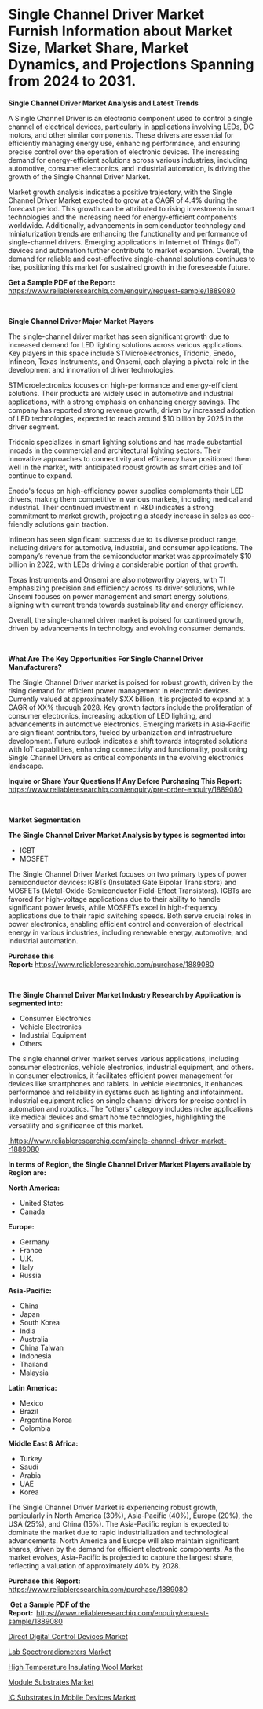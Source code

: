 <p><h1>Single Channel Driver Market Furnish Information about Market Size, Market Share, Market Dynamics, and Projections Spanning from 2024 to 2031.</h1></p><p><strong>Single Channel Driver Market Analysis and Latest Trends</strong></p>
<p><p>A Single Channel Driver is an electronic component used to control a single channel of electrical devices, particularly in applications involving LEDs, DC motors, and other similar components. These drivers are essential for efficiently managing energy use, enhancing performance, and ensuring precise control over the operation of electronic devices. The increasing demand for energy-efficient solutions across various industries, including automotive, consumer electronics, and industrial automation, is driving the growth of the Single Channel Driver Market.</p><p>Market growth analysis indicates a positive trajectory, with the Single Channel Driver Market expected to grow at a CAGR of 4.4% during the forecast period. This growth can be attributed to rising investments in smart technologies and the increasing need for energy-efficient components worldwide. Additionally, advancements in semiconductor technology and miniaturization trends are enhancing the functionality and performance of single-channel drivers. Emerging applications in Internet of Things (IoT) devices and automation further contribute to market expansion. Overall, the demand for reliable and cost-effective single-channel solutions continues to rise, positioning this market for sustained growth in the foreseeable future.</p></p>
<p><strong>Get a Sample PDF of the Report:&nbsp;</strong> <a href="https://www.reliableresearchiq.com/enquiry/request-sample/1889080?utm_campaign=1804&utm_medium=2&utm_source=Github&utm_content=ia&utm_term=24102024&utm_id=single-channel-driver">https://www.reliableresearchiq.com/enquiry/request-sample/1889080</a></p>
<p>&nbsp;</p>
<p><strong>Single Channel Driver Major Market Players</strong></p>
<p><p>The single-channel driver market has seen significant growth due to increased demand for LED lighting solutions across various applications. Key players in this space include STMicroelectronics, Tridonic, Enedo, Infineon, Texas Instruments, and Onsemi, each playing a pivotal role in the development and innovation of driver technologies.</p><p>STMicroelectronics focuses on high-performance and energy-efficient solutions. Their products are widely used in automotive and industrial applications, with a strong emphasis on enhancing energy savings. The company has reported strong revenue growth, driven by increased adoption of LED technologies, expected to reach around $10 billion by 2025 in the driver segment.</p><p>Tridonic specializes in smart lighting solutions and has made substantial inroads in the commercial and architectural lighting sectors. Their innovative approaches to connectivity and efficiency have positioned them well in the market, with anticipated robust growth as smart cities and IoT continue to expand.</p><p>Enedo's focus on high-efficiency power supplies complements their LED drivers, making them competitive in various markets, including medical and industrial. Their continued investment in R&D indicates a strong commitment to market growth, projecting a steady increase in sales as eco-friendly solutions gain traction.</p><p>Infineon has seen significant success due to its diverse product range, including drivers for automotive, industrial, and consumer applications. The company’s revenue from the semiconductor market was approximately $10 billion in 2022, with LEDs driving a considerable portion of that growth.</p><p>Texas Instruments and Onsemi are also noteworthy players, with TI emphasizing precision and efficiency across its driver solutions, while Onsemi focuses on power management and smart energy solutions, aligning with current trends towards sustainability and energy efficiency.</p><p>Overall, the single-channel driver market is poised for continued growth, driven by advancements in technology and evolving consumer demands.</p></p>
<p>&nbsp;</p>
<p><strong>What Are The Key Opportunities For Single Channel Driver Manufacturers?</strong></p>
<p><p>The Single Channel Driver market is poised for robust growth, driven by the rising demand for efficient power management in electronic devices. Currently valued at approximately $XX billion, it is projected to expand at a CAGR of XX% through 2028. Key growth factors include the proliferation of consumer electronics, increasing adoption of LED lighting, and advancements in automotive electronics. Emerging markets in Asia-Pacific are significant contributors, fueled by urbanization and infrastructure development. Future outlook indicates a shift towards integrated solutions with IoT capabilities, enhancing connectivity and functionality, positioning Single Channel Drivers as critical components in the evolving electronics landscape.</p></p>
<p><strong>Inquire or Share Your Questions If Any Before Purchasing This Report:</strong> <a href="https://www.reliableresearchiq.com/enquiry/pre-order-enquiry/1889080?utm_campaign=1804&utm_medium=2&utm_source=Github&utm_content=ia&utm_term=24102024&utm_id=single-channel-driver">https://www.reliableresearchiq.com/enquiry/pre-order-enquiry/1889080</a></p>
<p>&nbsp;</p>
<p><strong>Market Segmentation</strong></p>
<p><strong>The Single Channel Driver Market Analysis by types is segmented into:</strong></p>
<p><ul><li>IGBT</li><li>MOSFET</li></ul></p>
<p><p>The Single Channel Driver Market focuses on two primary types of power semiconductor devices: IGBTs (Insulated Gate Bipolar Transistors) and MOSFETs (Metal-Oxide-Semiconductor Field-Effect Transistors). IGBTs are favored for high-voltage applications due to their ability to handle significant power levels, while MOSFETs excel in high-frequency applications due to their rapid switching speeds. Both serve crucial roles in power electronics, enabling efficient control and conversion of electrical energy in various industries, including renewable energy, automotive, and industrial automation.</p></p>
<p><strong>Purchase this Report:&nbsp;</strong><a href="https://www.reliableresearchiq.com/purchase/1889080?utm_campaign=1804&utm_medium=2&utm_source=Github&utm_content=ia&utm_term=24102024&utm_id=single-channel-driver">https://www.reliableresearchiq.com/purchase/1889080</a></p>
<p>&nbsp;</p>
<p><strong>The Single Channel Driver Market Industry Research by Application is segmented into:</strong></p>
<p><ul><li>Consumer Electronics</li><li>Vehicle Electronics</li><li>Industrial Equipment</li><li>Others</li></ul></p>
<p><p>The single channel driver market serves various applications, including consumer electronics, vehicle electronics, industrial equipment, and others. In consumer electronics, it facilitates efficient power management for devices like smartphones and tablets. In vehicle electronics, it enhances performance and reliability in systems such as lighting and infotainment. Industrial equipment relies on single channel drivers for precise control in automation and robotics. The "others" category includes niche applications like medical devices and smart home technologies, highlighting the versatility and significance of this market.</p></p>
<p><a href="https://www.reliableresearchiq.com/single-channel-driver-market-r1889080?utm_campaign=1804&utm_medium=2&utm_source=Github&utm_content=ia&utm_term=24102024&utm_id=single-channel-driver">&nbsp;https://www.reliableresearchiq.com/single-channel-driver-market-r1889080</a></p>
<p><strong>In terms of Region, the Single Channel Driver Market Players available by Region are:</strong></p>
<p>
    <p> <strong> North America: </strong>
        <ul>
            <li>United States</li>
            <li>Canada</li>
        </ul>
        </p> 
    <p> <strong> Europe: </strong>
        <ul>
            <li>Germany</li>
            <li>France</li>
            <li>U.K.</li>
            <li>Italy</li>
            <li>Russia</li>
        </ul>
        </p> 
    <p> <strong> Asia-Pacific: </strong>
        <ul>
            <li>China</li>
            <li>Japan</li>
            <li>South Korea</li>
            <li>India</li>
            <li>Australia</li>
            <li>China Taiwan</li>
            <li>Indonesia</li>
            <li>Thailand</li>
            <li>Malaysia</li>
        </ul>
        </p> 
    <p> <strong> Latin America: </strong>
        <ul>
            <li>Mexico</li>
            <li>Brazil</li>
            <li>Argentina Korea</li>
            <li>Colombia</li>
        </ul>
        </p> 
    <p> <strong> Middle East & Africa: </strong>
        <ul>
            <li>Turkey</li>
            <li>Saudi</li>
            <li>Arabia</li>
            <li>UAE</li>
            <li>Korea</li>
        </ul>
    </p>
    </p>
<p><p>The Single Channel Driver Market is experiencing robust growth, particularly in North America (30%), Asia-Pacific (40%), Europe (20%), the USA (25%), and China (15%). The Asia-Pacific region is expected to dominate the market due to rapid industrialization and technological advancements. North America and Europe will also maintain significant shares, driven by the demand for efficient electronic components. As the market evolves, Asia-Pacific is projected to capture the largest share, reflecting a valuation of approximately 40% by 2028.</p></p>
<p><strong>Purchase this Report: </strong><a href="https://www.reliableresearchiq.com/purchase/1889080?utm_campaign=1804&utm_medium=2&utm_source=Github&utm_content=ia&utm_term=24102024&utm_id=single-channel-driver">https://www.reliableresearchiq.com/purchase/1889080</a></p>
<p>&nbsp;<strong>Get a Sample PDF of the Report:&nbsp;&nbsp;</strong><a href="https://www.reliableresearchiq.com/enquiry/request-sample/1889080?utm_campaign=1804&utm_medium=2&utm_source=Github&utm_content=ia&utm_term=24102024&utm_id=single-channel-driver">https://www.reliableresearchiq.com/enquiry/request-sample/1889080</a></p>
<p><strong></strong></p>
<p><p><a href="https://www.linkedin.com/pulse/future-ready-strategic-insights-global-direct-digital-control-vepje?utm_campaign=1804&utm_medium=2&utm_source=Github&utm_content=ia&utm_term=24102024&utm_id=single-channel-driver">Direct Digital Control Devices Market</a></p><p><a href="https://www.linkedin.com/pulse/lab-spectroradiometers-market-growth-outlook-from-2024-2031-mbrfc?utm_campaign=1804&utm_medium=2&utm_source=Github&utm_content=ia&utm_term=24102024&utm_id=single-channel-driver">Lab Spectroradiometers Market</a></p><p><a href="https://www.linkedin.com/pulse/high-temperature-insulating-wool-market-pulse-9-expansion-0gc3c?utm_campaign=1804&utm_medium=2&utm_source=Github&utm_content=ia&utm_term=24102024&utm_id=single-channel-driver">High Temperature Insulating Wool Market</a></p><p><a href="https://www.linkedin.com/pulse/module-substrates-market-outlook-share-analysis-growth-trends-shlfe?utm_campaign=1804&utm_medium=2&utm_source=Github&utm_content=ia&utm_term=24102024&utm_id=single-channel-driver">Module Substrates Market</a></p><p><a href="https://www.linkedin.com/pulse/sustainability-trends-ic-substrates-mobile-devices-industry-fkzfc?utm_campaign=1804&utm_medium=2&utm_source=Github&utm_content=ia&utm_term=24102024&utm_id=single-channel-driver">IC Substrates in Mobile Devices Market</a></p></p>